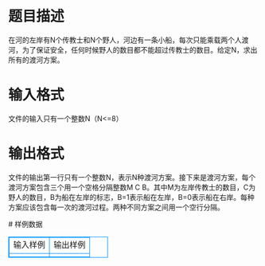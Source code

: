# 

 
 # 题目描述 
<p>
在河的左岸有N个传教士和N个野人，河边有一条小船，每次只能乘载两个人渡河，为了保证安全，任何时候野人的数目都不能超过传教士的数目。给定N，求出所有的渡河方案。</p> 

 
 # 输入格式 
<p>
文件的输入只有一个整数N（N<=8）</p> 

 
 # 输出格式 
<p>
文件的输出第一行只有一个整数N，表示N种渡河方案。接下来是渡河方案，每个渡河方案包含三个用一个空格分隔整数M C B。其中M为左岸传教士的数目，C为野人的数目，B为船在左岸的标志，B=1表示船在左岸，B=0表示船在右岸。每种方案应该包含每一次的渡河过程。两种不同方案之间用一个空行分隔。</p> 
# 样例数据
<style>
        table,table tr th, table tr td { border:1px solid #0094ff; }
        table { width: 200px; min-height: 25px; line-height: 25px; text-align: center; border-collapse: collapse;}   
    </style>
<table>
	<tr>
		<td>输入样例</td>
		<td>输出样例</td>
	</tr>
<tr><td></td><td></td></tr></table>
